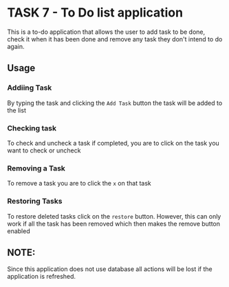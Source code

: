 # TASK 7 - To Do list application

This is a to-do application that allows the user to add task to be done, check it when it has been done and remove any task they don't intend to do again.

## Usage

### Addiing Task

By typing the task and clicking the `Add Task` button the task will be added to the list

### Checking task

To check and uncheck a task if completed, you are to click on the task you want to check or uncheck

### Removing a Task

To remove a task you are to click the `x` on that task

### Restoring Tasks

To restore deleted tasks click on the `restore` button. However, this can only work if all the task has been removed which then makes the remove button enabled

## NOTE:

Since this application does not use database all actions will be lost if the application is refreshed.
